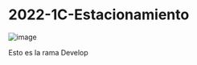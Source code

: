 # 2022-1C-Estacionamiento
![image](https://github.com/KarinaAuday/2024-1C-Estacionamiento/assets/110432987/70232fd8-dbcb-4266-ba31-828cb0297123)

Esto es la rama Develop
